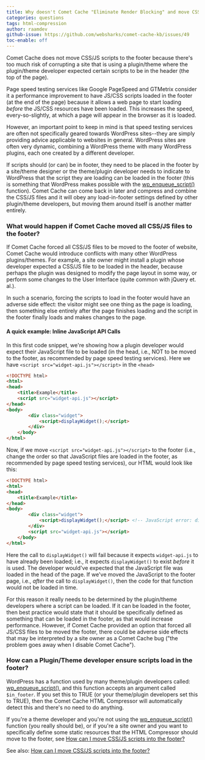 ```yaml
---
title: Why doesn't Comet Cache "Eliminate Render Blocking" and move CSS/JS scripts into the footer?
categories: questions
tags: html-compression
author: raamdev
github-issue: https://github.com/websharks/comet-cache-kb/issues/49
toc-enable: off
---
```


Comet Cache does not move CSS/JS scripts to the footer because there's too much risk of corrupting a site that is using a plugin/theme where the plugin/theme developer expected certain scripts to be in the header (the top of the page). 

Page speed testing services like Google PageSpeed and GTMetrix consider it a performance improvement to have JS/CSS scripts loaded in the footer (at the end of the page) because it allows a web page to start loading _before_ the JS/CSS resources have been loaded. This increases the speed, every-so-slightly, at which a page will appear in the browser as it is loaded.

However, an important point to keep in mind is that speed testing services are often not specifically geared towards WordPress sites--they are simply providing advice applicable to websites in general. WordPress sites are often very dynamic, combining a WordPress theme with many WordPress plugins, each one created by a different developer.

If scripts should (or can) be in footer, they need to be placed in the footer by a site/theme designer or the theme/plugin developer needs to indicate to WordPress that the script they are loading can be loaded in the footer (this is something that WordPress makes possible with the [wp_enqueue_script()](http://codex.wordpress.org/Function_Reference/wp_enqueue_script) function). Comet Cache can come back in later and compress and combine the CSS/JS files and it will obey any load-in-footer settings defined by other plugin/theme developers, but moving them around itself is another matter entirely.

### What would happen if Comet Cache moved all CSS/JS files to the footer?

If Comet Cache forced all CSS/JS files to be moved to the footer of website, Comet Cache would introduce conflicts with many other WordPress plugins/themes. For example, a site owner might install a plugin whose developer expected a CSS/JS file to be loaded in the header, because perhaps the plugin was designed to modify the page layout in some way, or perform some changes to the User Interface (quite common with jQuery et. al.). 

In such a scenario, forcing the scripts to load in the footer would have an adverse side effect: the visitor might see one thing as the page is loading, then something else entirely after the page finishes loading and the script in the footer finally loads and makes changes to the page.

#### A quick example: Inline JavaScript API Calls

In this first code snippet, we're showing how a plugin developer would expect their JavaScript file to be loaded (in the head, i.e., NOT to be moved to the footer, as recommended by page speed testing services). Here we have `<script src="widget-api.js"></script>` in the `<head>`

```html
<!DOCTYPE html>
<html>
<head>
	<title>Example</title>
	<script src="widget-api.js"></script>
</head>
<body>
		<div class="widget">
			<script>displayWidget();</script>
		</div>
	</body>
</html>
```

Now, if we move `<script src="widget-api.js"></script>` to the footer (i.e., change the order so that JavaScript files are loaded in the footer, as recommended by page speed testing services), our HTML would look like this:

```html
<!DOCTYPE html>
<html>
<head>
	<title>Example</title>
</head>
<body>
		<div class="widget">
			<script>displayWidget();</script> <!-- JavaScript error: displayWidget is undefined. -->
		</div>
		<script src="widget-api.js"></script>
	</body>
</html>
```

Here the call to `displayWidget()` will fail because it expects `widget-api.js` to have already been loaded; i.e., it expects `displayWidget()` to exist _before_ it is used. The developer would've expected that the JavaScript file was loaded in the head of the page. If we've moved the JavaScript to the footer page, i.e., _after_ the call to `displayWidget()`, then the code for that function would not be loaded in time.

For this reason it really needs to be determined by the plugin/theme developers where a script can be loaded. If it can be loaded in the footer, then best practice would state that it should be specifically defined as something that can be loaded in the footer, as that would increase performance. However, if Comet Cache provided an option that forced all JS/CSS files to be moved the footer, there could be adverse side effects that may be interpreted by a site owner as a Comet Cache bug ("the problem goes away when I disable Comet Cache").

### How can a Plugin/Theme developer ensure scripts load in the footer?

WordPress has a function used by many theme/plugin developers called: [wp_enqueue_script()](http://codex.wordpress.org/Function_Reference/wp_enqueue_script), and this function accepts an argument called `$in_footer`. If you set this to TRUE (or your theme/plugin developers set this to TRUE), then the Comet Cache HTML Compressor will automatically detect this and there's no need to do anything.

If you're a theme developer and you're not using the [wp_enqueue_script()](http://codex.wordpress.org/Function_Reference/wp_enqueue_script) function (you really should be), or if you're a site owner and you want to specifically define some static resources that the HTML Compressor should move to the footer, see [How can I move CSS/JS scripts into the footer?](https://cometcache.com/kb-article/how-can-i-move-cssjs-scripts-into-the-footer/)

See also: [How can I move CSS/JS scripts into the footer?](http://cometcache.com/kb-article/how-can-i-move-cssjs-scripts-into-the-footer/)
